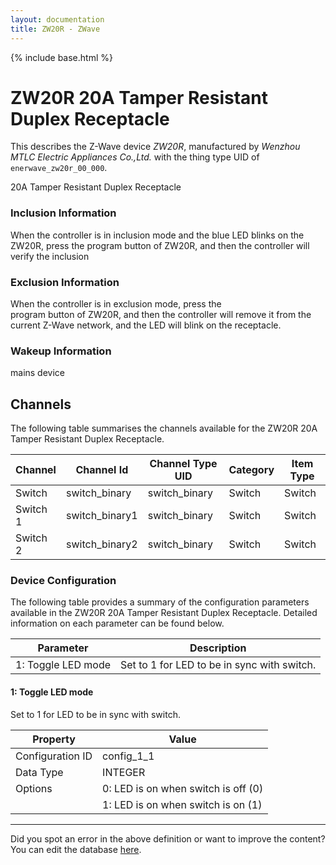 ```yaml
---
layout: documentation
title: ZW20R - ZWave
---
```


{% include base.html %}

# ZW20R 20A Tamper Resistant Duplex Receptacle

This describes the Z-Wave device *ZW20R*, manufactured by *Wenzhou MTLC Electric Appliances Co.,Ltd.* with the thing type UID of ```enerwave_zw20r_00_000```. 

20A Tamper Resistant Duplex Receptacle  


### Inclusion Information 

When the controller is in inclusion mode and the blue LED blinks on the  
ZW20R, press the program button of ZW20R, and then the controller will  
verify the inclusion

  


### Exclusion Information 

When the controller is in exclusion mode, press the  
program button of ZW20R, and then the controller will remove it from the  
current Z-Wave network, and the LED will blink on the receptacle.

  


### Wakeup Information 

mains device


## Channels
The following table summarises the channels available for the ZW20R 20A Tamper Resistant Duplex Receptacle.

| Channel | Channel Id | Channel Type UID | Category | Item Type |
|---------|------------|------------------|----------|-----------|
| Switch | switch_binary | switch_binary | Switch | Switch |
| Switch 1 | switch_binary1 | switch_binary | Switch | Switch |
| Switch 2 | switch_binary2 | switch_binary | Switch | Switch |


### Device Configuration
The following table provides a summary of the configuration parameters available in the ZW20R 20A Tamper Resistant Duplex Receptacle.
Detailed information on each parameter can be found below.

| Parameter   | Description |
|-------------|-------------|
| 1: Toggle LED mode | Set to 1 for LED to be in sync with switch. |


#### 1: Toggle LED mode

Set to 1 for LED to be in sync with switch.


| Property         | Value    |
|------------------|----------|
| Configuration ID | config_1_1 |
| Data Type        | INTEGER || Default Value | 0 |
| Options | 0: LED is on when switch is off (0) |
|  | 1: LED is on when switch is on (1) |


---

Did you spot an error in the above definition or want to improve the content?
You can edit the database [here](http://www.cd-jackson.com/index.php/zwave/zwave-device-database/zwave-device-list/devicesummary/185).
